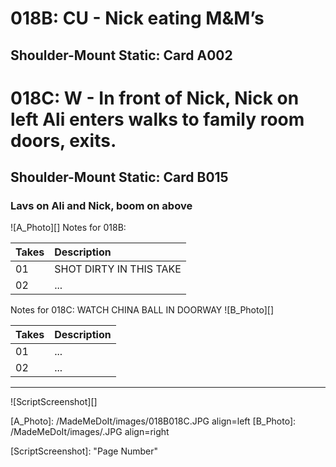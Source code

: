 # 018B: CU - Nick eating M&M’s
## Shoulder-Mount Static: Card A002

# 018C: W - In front of Nick, Nick on left Ali enters walks to family room doors, exits.
## Shoulder-Mount Static: Card B015

### Lavs on Ali and Nick, boom on above

![A_Photo][]
Notes for 018B: 

| Takes | Description |
|:---|:----|
| 01 | SHOT DIRTY IN THIS TAKE |
| 02 | ... |

Notes for 018C: WATCH CHINA BALL IN DOORWAY
![B_Photo][]

| Takes | Description |
|:---|:----|
| 01 | ... |
| 02 | ... |

----

![ScriptScreenshot][]


[A_Photo]:  /MadeMeDoIt/images/018B018C.JPG align=left
[B_Photo]:  /MadeMeDoIt/images/.JPG align=right

[ScriptScreenshot]: "Page Number"